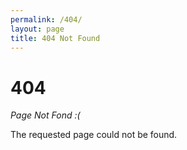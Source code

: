 ```yaml
---
permalink: /404/
layout: page
title: 404 Not Found
---
```

# 404
*Page Not Fond :(*

The requested page could not be found.